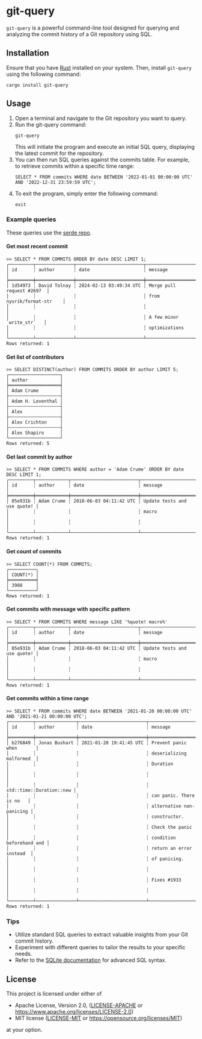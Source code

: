 # git-query

`git-query` is a powerful command-line tool designed for querying and analyzing the commit history of a Git repository using SQL.

## Installation

Ensure that you have [Rust](https://www.rust-lang.org/tools/install) installed on your system. Then, install `git-query` using the following command:
```
cargo install git-query
```

## Usage

1. Open a terminal and navigate to the Git repository you want to query.
2. Run the git-query command:
   ```
   git-query
   ```
   This will initiate the program and execute an initial SQL query, displaying the latest commit for the repository.
3. You can then run SQL queries against the commits table. For example, to retrieve commits within a specific time range:
   ```
   SELECT * FROM commits WHERE date BETWEEN '2022-01-01 00:00:00 UTC' AND '2022-12-31 23:59:59 UTC';
   ```
4. To exit the program, simply enter the following command:
   ```
   exit
   ```

### Example queries

These queries use the [serde repo](https://github.com/serde-rs/serde).

#### Get most recent commit
```
>> SELECT * FROM COMMITS ORDER BY date DESC LIMIT 1;
┌─────────┬──────────────┬─────────────────────────┬───────────────────────────┐
│ id      ┆ author       ┆ date                    ┆ message                   │
╞═════════╪══════════════╪═════════════════════════╪═══════════════════════════╡
│ 1d54973 ┆ David Tolnay ┆ 2024-02-13 03:49:34 UTC ┆ Merge pull request #2697  │
│         ┆              ┆                         ┆ from nyurik/format-str    │
│         ┆              ┆                         ┆                           │
│         ┆              ┆                         ┆ A few minor `write_str`   │
│         ┆              ┆                         ┆ optimizations             │
└─────────┴──────────────┴─────────────────────────┴───────────────────────────┘
Rows returned: 1
```

#### Get list of contributors
```
>> SELECT DISTINCT(author) FROM COMMITS ORDER BY author LIMIT 5;
┌───────────────────┐
│ author            │
╞═══════════════════╡
│ Adam Crume        │
├╌╌╌╌╌╌╌╌╌╌╌╌╌╌╌╌╌╌╌┤
│ Adam H. Leventhal │
├╌╌╌╌╌╌╌╌╌╌╌╌╌╌╌╌╌╌╌┤
│ Alex              │
├╌╌╌╌╌╌╌╌╌╌╌╌╌╌╌╌╌╌╌┤
│ Alex Crichton     │
├╌╌╌╌╌╌╌╌╌╌╌╌╌╌╌╌╌╌╌┤
│ Alex Shapiro      │
└───────────────────┘
Rows returned: 5
```

#### Get last commit by author
```
>> SELECT * FROM COMMITS WHERE author = 'Adam Crume' ORDER BY date DESC LIMIT 1;
┌─────────┬────────────┬─────────────────────────┬─────────────────────────────┐
│ id      ┆ author     ┆ date                    ┆ message                     │
╞═════════╪════════════╪═════════════════════════╪═════════════════════════════╡
│ 05e931b ┆ Adam Crume ┆ 2018-06-03 04:11:42 UTC ┆ Update tests and use quote! │
│         ┆            ┆                         ┆ macro                       │
│         ┆            ┆                         ┆                             │
└─────────┴────────────┴─────────────────────────┴─────────────────────────────┘
Rows returned: 1
```

#### Get count of commits
```
>> SELECT COUNT(*) FROM COMMITS;
┌──────────┐
│ COUNT(*) │
╞══════════╡
│ 3908     │
└──────────┘
Rows returned: 1
```

#### Get commits with message with specific pattern
```
>> SELECT * FROM COMMITS WHERE message LIKE '%quote! macro%'
┌─────────┬────────────┬─────────────────────────┬─────────────────────────────┐
│ id      ┆ author     ┆ date                    ┆ message                     │
╞═════════╪════════════╪═════════════════════════╪═════════════════════════════╡
│ 05e931b ┆ Adam Crume ┆ 2018-06-03 04:11:42 UTC ┆ Update tests and use quote! │
│         ┆            ┆                         ┆ macro                       │
│         ┆            ┆                         ┆                             │
└─────────┴────────────┴─────────────────────────┴─────────────────────────────┘
Rows returned: 1
```

#### Get commits within a time range
```
>> SELECT * FROM commits WHERE date BETWEEN '2021-01-20 00:00:00 UTC' AND '2021-01-21 00:00:00 UTC';
┌─────────┬───────────────┬─────────────────────────┬──────────────────────────┐
│ id      ┆ author        ┆ date                    ┆ message                  │
╞═════════╪═══════════════╪═════════════════════════╪══════════════════════════╡
│ b276849 ┆ Jonas Bushart ┆ 2021-01-20 19:41:45 UTC ┆ Prevent panic when       │
│         ┆               ┆                         ┆ deserializing malformed  │
│         ┆               ┆                         ┆ Duration                 │
│         ┆               ┆                         ┆                          │
│         ┆               ┆                         ┆ std::time::Duration::new │
│         ┆               ┆                         ┆ can panic. There is no   │
│         ┆               ┆                         ┆ alternative non-panicing │
│         ┆               ┆                         ┆ constructor.             │
│         ┆               ┆                         ┆ Check the panic          │
│         ┆               ┆                         ┆ condition beforehand and │
│         ┆               ┆                         ┆ return an error instead  │
│         ┆               ┆                         ┆ of panicing.             │
│         ┆               ┆                         ┆                          │
│         ┆               ┆                         ┆ Fixes #1933              │
│         ┆               ┆                         ┆                          │
└─────────┴───────────────┴─────────────────────────┴──────────────────────────┘
Rows returned: 1
```

### Tips

* Utilize standard SQL queries to extract valuable insights from your Git commit history.
* Experiment with different queries to tailor the results to your specific needs.
* Refer to the [SQLite documentation](https://www.sqlite.org/docs.html) for advanced SQL syntax.

## License

This project is licensed under either of

 * Apache License, Version 2.0, ([LICENSE-APACHE](LICENSE-APACHE) or
   https://www.apache.org/licenses/LICENSE-2.0)
 * MIT license ([LICENSE-MIT](LICENSE-MIT) or
   https://opensource.org/licenses/MIT)

at your option.


